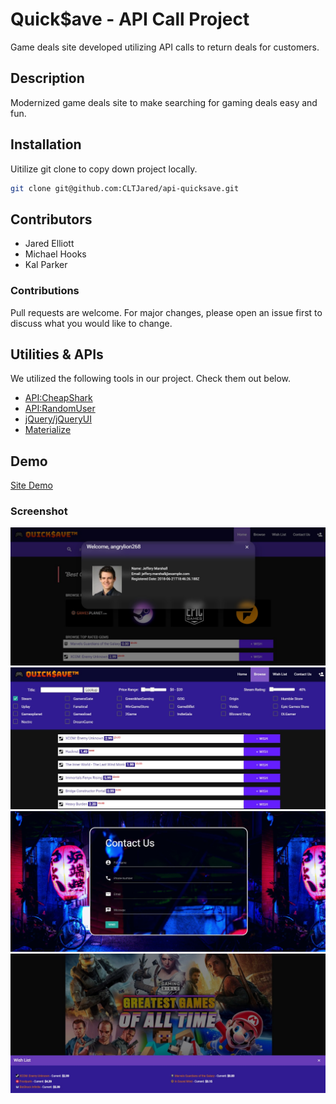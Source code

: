 # Quick$ave - API Call Project
Game deals site developed utilizing API calls to return deals for customers.

## Description
Modernized game deals site to make searching for gaming deals easy and fun.


## Installation
Uitilize git clone to copy down project locally.
```bash
git clone git@github.com:CLTJared/api-quicksave.git
```

## Contributors
* Jared Elliott
* Michael Hooks
* Kal Parker

### Contributions
Pull requests are welcome. For major changes, please open an issue first to discuss what you would like to change.

## Utilities & APIs
We utilized the following tools in our project. Check them out below.
* [API:CheapShark](https://apidocs.cheapshark.com/)
* [API:RandomUser](https://randomuser.me)
* [jQuery/jQueryUI](https://jquery.com)
* [Materialize](https://materializecss.com/)

## Demo
[Site Demo](https://kalleepar.github.io/GroupProject1/home.html)

### Screenshot

![Homepage](./assets/pictures/quicksavesample1.jpg)
![Browse](./assets/pictures/quicksavesample2.jpg)
![Contact](./assets/pictures/quicksavesample3.jpg)
![Wishlist](./assets/pictures/quicksavesample4.jpg)
